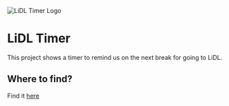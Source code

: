 ![LiDL Timer Logo](https://www.thinkquotes.de/_playground/lidl_timer/assets/images/logo.png "better logo than original")

# LiDL Timer
This project shows a timer to remind us on the next break for going to LiDL.

## Where to find?
Find it [here](https://www.thinkquotes.de/_playground/lidl_timer/)
